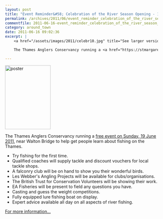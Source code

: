 ```yaml
---
layout: post
title: "Event Reminder&#58; Celebration of the River Season Opening - 19 June 2011"
permalink: /archives/2011/06/event_reminder_celebration_of_the_river_season_ope.html
commentfile: 2011-06-16-event_reminder_celebration_of_the_river_season_ope
category: around_town
date: 2011-06-16 09:02:36
excerpt: |
    <a href="/assets/images/2011/celebr10.jpg" title="See larger version of - poster"><img src="/assets/images/2011/celebr10_thumb.jpg" width="150" height="211" alt="poster" class="photo right" /></a>

    The Thames Anglers Conservancy running a <a href="https://stmargarets.london/event/event/200705142801,">free event on Sunday, 19 June 2011</a> near Walton Bridge to help get people learn about fishing on the Thames.    

---
```


<a href="/assets/images/2011/celebr10.jpg" title="See larger version of - poster"><img src="/assets/images/2011/celebr10_thumb.jpg" width="150" height="211" alt="poster" class="photo right" /></a>

The Thames Anglers Conservancy running a [free event on Sunday, 19 June 2011](/event/event/200705142801), near Walton Bridge to help get people learn about fishing on the Thames.

-   Try fishing for the first time.
-   Qualified coaches will supply tackle and discount vouchers for local tackle shops.
-   A falconry club will be on hand to show you their wonderful birds.
-   Les Webber's Angling Projects will be available for clubs/organisations.
-   The British Trust for Conservation Volunteers will be showing their work.
-   EA Fisheries will be present to field any questions you have.
-   Casting and guess the weight competitions.
-   Fully equipped lure fishing boat on display.
-   Expert advice available all day on all aspects of river fishing.

[For more information...](http://www.rivertac.org/site/?page_id=62)
